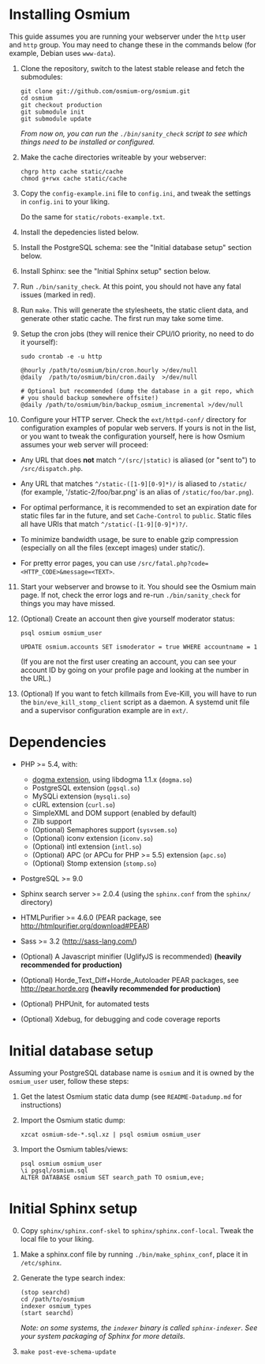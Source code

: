 Installing Osmium
=================

This guide assumes you are running your webserver under the `http`
user and `http` group. You may need to change these in the commands
below (for example, Debian uses `www-data`).

1. Clone the repository, switch to the latest stable release and fetch
   the submodules:

   ~~~~
   git clone git://github.com/osmium-org/osmium.git
   cd osmium
   git checkout production
   git submodule init
   git submodule update
   ~~~~

   *From now on, you can run the `./bin/sanity_check` script to see
    which things need to be installed or configured.*

2. Make the cache directories writeable by your webserver:

   ~~~~
   chgrp http cache static/cache
   chmod g+rwx cache static/cache
   ~~~~

3. Copy the `config-example.ini` file to `config.ini`, and tweak the
   settings in `config.ini` to your liking.

   Do the same for `static/robots-example.txt`.

4. Install the depedencies listed below.

5. Install the PostgreSQL schema: see the "Initial database setup"
   section below.

6. Install Sphinx: see the "Initial Sphinx setup" section below.

7. Run `./bin/sanity_check`. At this point, you should not have any
   fatal issues (marked in red).

8. Run `make`. This will generate the stylesheets, the static client
   data, and generate other static cache. The first run may take some
   time.

9. Setup the cron jobs (they will renice their CPU/IO priority, no
   need to do it yourself):

   ~~~~
   sudo crontab -e -u http

   @hourly /path/to/osmium/bin/cron.hourly >/dev/null
   @daily  /path/to/osmium/bin/cron.daily  >/dev/null

   # Optional but recommended (dump the database in a git repo, which
   # you should backup somewhere offsite!)
   @daily /path/to/osmium/bin/backup_osmium_incremental >/dev/null
   ~~~~

10. Configure your HTTP server. Check the `ext/httpd-conf/` directory
  for configuration examples of popular web servers. If yours is not
  in the list, or you want to tweak the configuration yourself, here
  is how Osmium assumes your web server will proceed:

  - Any URL that does **not** match `^/(src/|static)` is aliased (or
    "sent to") to `/src/dispatch.php`.

  - Any URL that matches `^/static-([1-9][0-9]*)/` is aliased to
    `/static/` (for example, '/static-2/foo/bar.png' is an alias of
    `/static/foo/bar.png`).

  - For optimal performance, it is recommended to set an expiration
    date for static files far in the future, and set `Cache-Control`
    to `public`. Static files all have URIs that match
    `^/static(-[1-9][0-9]*)?/`.

  - To minimize bandwidth usage, be sure to enable gzip compression
    (especially on all the files (except images) under static/).

  - For pretty error pages, you can use
    `/src/fatal.php?code=<HTTP_CODE>&message=<TEXT>`.

11. Start your webserver and browse to it. You should see the Osmium
  main page. If not, check the error logs and re-run
  `./bin/sanity_check` for things you may have missed.

12. (Optional) Create an account then give yourself moderator status:

	~~~~
	psql osmium osmium_user

	UPDATE osmium.accounts SET ismoderator = true WHERE accountname = 1
	~~~~

	(If you are not the first user creating an account, you can see
	your account ID by going on your profile page and looking at the
	number in the URL.)

13. (Optional) If you want to fetch killmails from Eve-Kill, you will
    have to run the `bin/eve_kill_stomp_client` script as a daemon. A
    systemd unit file and a supervisor configuration example are in
    `ext/`.

Dependencies
============

* PHP >= 5.4, with:
  * [dogma extension](https://github.com/osmium-org/php-dogma), using libdogma 1.1.x (`dogma.so`)
  * PostgreSQL extension (`pgsql.so`)
  * MySQLi extension (`mysqli.so`)
  * cURL extension (`curl.so`)
  * SimpleXML and DOM support (enabled by default)
  * Zlib support
  * (Optional) Semaphores support (`sysvsem.so`)
  * (Optional) iconv extension (`iconv.so`)
  * (Optional) intl extension (`intl.so`)
  * (Optional) APC (or APCu for PHP >= 5.5) extension (`apc.so`)
  * (Optional) Stomp extension (`stomp.so`)

* PostgreSQL >= 9.0

* Sphinx search server >= 2.0.4 
  (using the `sphinx.conf` from the `sphinx/` directory)

* HTMLPurifier >= 4.6.0 (PEAR package, see http://htmlpurifier.org/download#PEAR)

* Sass >= 3.2 (http://sass-lang.com/)

* (Optional) A Javascript minifier (UglifyJS is recommended)
  **(heavily recommended for production)**

* (Optional) Horde_Text_Diff+Horde_Autoloader PEAR packages, see
  http://pear.horde.org **(heavily recommended for production)**

* (Optional) PHPUnit, for automated tests

* (Optional) Xdebug, for debugging and code coverage reports

Initial database setup
======================

Assuming your PostgreSQL database name is `osmium` and it is owned by
the `osmium_user` user, follow these steps:

1. Get the latest Osmium static data dump (see `README-Datadump.md`
   for instructions)

2. Import the Osmium static dump:

    ~~~~
    xzcat osmium-sde-*.sql.xz | psql osmium osmium_user
    ~~~~

3. Import the Osmium tables/views:

    ~~~~
    psql osmium osmium_user
    \i pgsql/osmium.sql
    ALTER DATABASE osmium SET search_path TO osmium,eve;    
    ~~~~

Initial Sphinx setup
====================

0. Copy `sphinx/sphinx.conf-skel` to `sphinx/sphinx.conf-local`. Tweak
   the local file to your liking.

1. Make a sphinx.conf file by running `./bin/make_sphinx_conf`, place
   it in `/etc/sphinx`.

2. Generate the type search index:

   ~~~~
   (stop searchd)
   cd /path/to/osmium
   indexer osmium_types
   (start searchd)
   ~~~~

   *Note: on some systems, the `indexer` binary is called
   `sphinx-indexer`. See your system packaging of Sphinx for more
   details.*

3. ~~~~
   make post-eve-schema-update
   ~~~~
